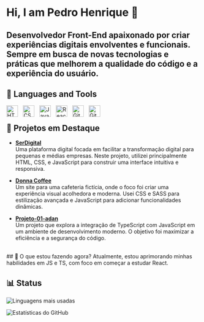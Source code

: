 # Hi, I am Pedro Henrique 👋

Desenvolvedor Front-End apaixonado por criar experiências digitais envolventes e funcionais. Sempre em busca de novas tecnologias e práticas que melhorem a qualidade do código e a experiência do usuário.
<br>
---

## 🧰 Languages and Tools

<img align="left" alt="HTML" width="30px" style="padding-right:10px;" src="https://cdn.jsdelivr.net/gh/devicons/devicon/icons/html5/html5-plain.svg" />
<img align="left" alt="CSS" width="30px" style="padding-right:10px;" src="https://cdn.jsdelivr.net/gh/devicons/devicon/icons/css3/css3-plain.svg" />
<img align="left" alt="JavaScript" width="30px" style="padding-right:10px;" src="https://cdn.jsdelivr.net/gh/devicons/devicon/icons/javascript/javascript-plain.svg" />
<img align="left" alt="React" width="30px" style="padding-right:10px;" src="https://cdn.jsdelivr.net/gh/devicons/devicon/icons/react/react-original.svg" />
<img align="left" alt="Git" width="30px" style="padding-right:10px;" src="https://cdn.jsdelivr.net/gh/devicons/devicon/icons/git/git-original.svg" />
<img align="left" alt="GitHub" width="30px" style="padding-right:10px;" src="https://cdn.jsdelivr.net/gh/devicons/devicon/icons/github/github-original.svg" />
<br>

## 🌟 Projetos em Destaque

- **[SerDigital](https://github.com/Pedroh-dev01/SerDigital)**  
  Uma plataforma digital focada em facilitar a transformação digital para pequenas e médias empresas. Neste projeto, utilizei principalmente HTML, CSS, e JavaScript para construir uma interface intuitiva e responsiva.

- **[Donna Coffee](https://pedroh-dev01.github.io/Donna_Coffee/)**  
  Um site para uma cafeteria fictícia, onde o foco foi criar uma experiência visual acolhedora e moderna. Usei CSS e SASS para estilização avançada e JavaScript para adicionar funcionalidades dinâmicas.

- **[Projeto-01-adan](https://github.com/Pedroh-dev01/Projeto-01-adan)**  
  Um projeto que explora a integração de TypeScript com JavaScript em um ambiente de desenvolvimento moderno. O objetivo foi maximizar a eficiência e a segurança do código.
<br>
## 🎯 O que estou fazendo agora?
Atualmente, estou aprimorando minhas habilidades em JS e TS, com foco em começar a estudar React. 


## 📊 Status

![Linguagens mais usadas](https://github-readme-stats.vercel.app/api/top-langs/?username=Pedroh-dev01&layout=compact&theme=radical)

![Estatísticas do GitHub](https://github-readme-stats.vercel.app/api?username=Pedroh-dev01&show_icons=true&theme=radical)

